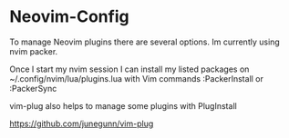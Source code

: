# Neovim-Config

To manage Neovim plugins there are several options.
Im currently using nvim packer.

Once I start my nvim session I can install my listed packages on ~/.config/nvim/lua/plugins.lua with Vim commands :PackerInstall or :PackerSync

vim-plug  also helps to manage some plugins with PlugInstall

https://github.com/junegunn/vim-plug
